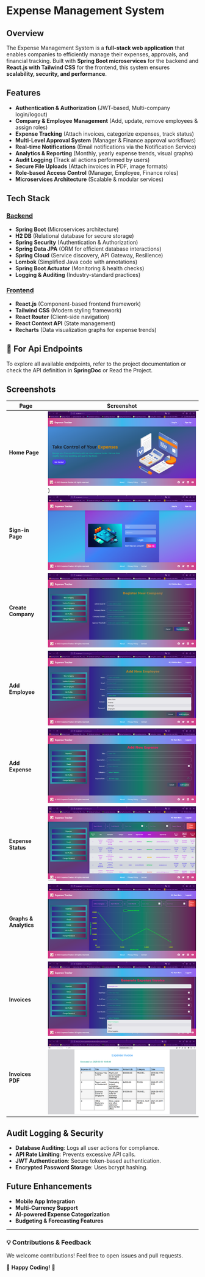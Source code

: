 # Expense Management System

## Overview

The Expense Management System is a **full-stack web application** that enables companies to efficiently manage their expenses, approvals, and financial tracking. Built with **Spring Boot microservices** for the backend and **React.js with Tailwind CSS** for the frontend, this system ensures **scalability, security, and performance**.

## Features

- **Authentication & Authorization** (JWT-based, Multi-company login/logout)
- **Company & Employee Management** (Add, update, remove employees & assign roles)
- **Expense Tracking** (Attach invoices, categorize expenses, track status)
- **Multi-Level Approval System** (Manager & Finance approval workflows)
- **Real-time Notifications** (Email notifications via the Notification Service)
- **Analytics & Reporting** (Monthly, yearly expense trends, visual graphs)
- **Audit Logging** (Track all actions performed by users)
- **Secure File Uploads** (Attach invoices in PDF, image formats)
- **Role-based Access Control** (Manager, Employee, Finance roles)
- **Microservices Architecture** (Scalable & modular services)

## Tech Stack

### **[Backend](https://github.com/madeeasycodinglife/enterprise-expense-management-system.git)**

- **Spring Boot** (Microservices architecture)
- **H2 DB** (Relational database for secure storage)
- **Spring Security** (Authentication & Authorization)
- **Spring Data JPA** (ORM for efficient database interactions)
- **Spring Cloud** (Service discovery, API Gateway, Resilience)
- **Lombok** (Simplified Java code with annotations)
- **Spring Boot Actuator** (Monitoring & health checks)
- **Logging & Auditing** (Industry-standard practices)

### **[Frontend](https://github.com/madeeasycodinglife/expense-management-frontend.git)**

- **React.js** (Component-based frontend framework)
- **Tailwind CSS** (Modern styling framework)
- **React Router** (Client-side navigation)
- **React Context API** (State management)
- **Recharts** (Data visualization graphs for expense trends)

## 📜 For Api Endpoints

To explore all available endpoints, refer to the project documentation or check the API definition in **SpringDoc** or Read the Project.

## Screenshots

| Page                   | Screenshot                                                     |
| ---------------------- | -------------------------------------------------------------- |
| **Home Page**          | ![](./public/frontend-home-page.png))                          |
| **Sign-in Page**       | ![Sign-in](./public/front-end-log-in-pge.png)                  |
| **Create Company**     | ![Create Company](./public/front-end-register-new-company.png) |
| **Add Employee**       | ![Add Employee](./public/front-end-add-new-employee.png)       |
| **Add Expense**        | ![Add Expense](./public/front-end-add-new-expense.png)         |
| **Expense Status**     | ![Expense Status](./public/status.png)                         |
| **Graphs & Analytics** | ![Graphs](./public/graph.png)                                  |
| **Invoices**           | ![Invoices](./public/invoice-generation.png)                   |
| **Invoices PDF**       | ![Invoices](./public/invoice-pdf.png)                          |

## Audit Logging & Security

- **Database Auditing**: Logs all user actions for compliance.
- **API Rate Limiting**: Prevents excessive API calls.
- **JWT Authentication**: Secure token-based authentication.
- **Encrypted Password Storage**: Uses bcrypt hashing.

## Future Enhancements

- **Mobile App Integration**
- **Multi-Currency Support**
- **AI-powered Expense Categorization**
- **Budgeting & Forecasting Features**

---

### 💡 **Contributions & Feedback**

We welcome contributions! Feel free to open issues and pull requests.

🚀 **Happy Coding!** 🎉
